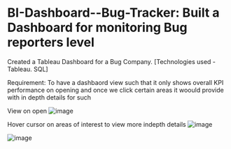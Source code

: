 # BI-Dashboard--Bug-Tracker: Built a Dashboard for monitoring Bug reporters level
Created a Tableau Dashboard for a Bug Company. [Technologies used  - Tableau. SQL]

Requirement: To have a dashbaord view such that it only shows overall KPI performance on opening and once we click certain areas it woould provide with in depth details for such

View on open
![image](https://github.com/SammyDS9/BI-Dashboard--Bug-Tracker/assets/116521537/913d7d1e-6476-48fe-baab-25a5660c75ac)


Hover cursor on areas of interest to view more indepth details
![image](https://github.com/SammyDS9/BI-Dashboard--Bug-Tracker/assets/116521537/fde84fd1-edfd-4aa9-a654-beab5733b86c)

![image](https://github.com/SammyDS9/BI-Dashboard--Bug-Tracker/assets/116521537/1267a8da-d628-4c23-b569-11585183fb9f)
